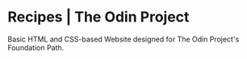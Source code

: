 # Recipes | The Odin Project
Basic HTML and CSS-based Website designed for The Odin Project's Foundation Path.